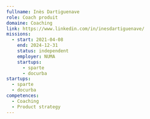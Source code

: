 ```yaml
---
fullname: Inès Dartiguenave
role: Coach produit
domaine: Coaching
link: https://www.linkedin.com/in/inesdartiguenave/
missions:
  - start: 2021-04-08
    end: 2024-12-31
    status: independent
    employer: NUMA
    startups:
      - sparte
      - docurba
startups:
  - sparte
  - docurba
competences:
  - Coaching
  - Product strategy
---
```

